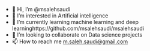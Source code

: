 - 👋 Hi, I’m @msalehsaudi
- 👀 I’m interested in Artificial intelligence
- 🌱 I’m currently learning machine learning and deep learninghttps://github.com/msalehsaudi/msalehsaudi
- 💞️ I’m looking to collaborate on Data science projects
- 📫 How to reach me m.saleh.saudi@gmail.com


